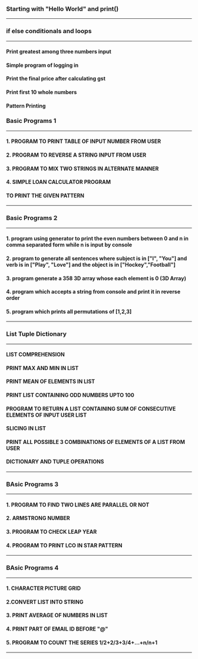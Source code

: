 ### Starting with "Hello World" and print()
---
### if else conditionals and loops
---
#### Print greatest among three numbers input
#### Simple program of logging in
#### Print the final price after calculating gst
#### Print first 10 whole numbers
#### Pattern Printing

### Basic Programs 1
---
#### 1. PROGRAM TO PRINT TABLE OF INPUT NUMBER FROM USER
#### 2. PROGRAM TO REVERSE A STRING INPUT FROM USER
#### 3. PROGRAM TO MIX TWO STRINGS IN ALTERNATE MANNER
#### 4. SIMPLE LOAN CALCULATOR PROGRAM
#### TO PRINT THE GIVEN PATTERN
---

### Basic Programs 2
---
#### 1. program using generator to print the even numbers between 0 and n in comma separated form while n is input by console
#### 2. program to generate all sentences where subject is in ["I", "You"] and verb is in ["Play", "Love"] and the object is in ["Hockey","Football"]
#### 3. program generate a 358 3D array whose each element is 0 (3D Array)
#### 4. program which accepts a string from console and print it in reverse order
#### 5. program which prints all permutations of [1,2,3]
---

### List Tuple Dictionary
---
#### LIST COMPREHENSION
#### PRINT MAX AND MIN IN LIST
#### PRINT MEAN OF ELEMENTS IN LIST
#### PRINT LIST CONTAINING ODD NUMBERS UPTO 100
#### PROGRAM TO RETURN A LIST CONTAINING SUM OF CONSECUTIVE ELEMENTS OF INPUT USER LIST
#### SLICING IN LIST
#### PRINT ALL POSSIBLE 3 COMBINATIONS OF ELEMENTS OF A LIST FROM USER
#### DICTIONARY AND TUPLE OPERATIONS
---

### BAsic Programs 3
---
#### 1. PROGRAM TO FIND TWO LINES ARE PARALLEL OR NOT
#### 2. ARMSTRONG NUMBER
#### 3. PROGRAM TO CHECK LEAP YEAR
#### 4. PROGRAM TO PRINT LCO IN STAR PATTERN
---

### BAsic Programs 4
---
#### 1. CHARACTER PICTURE GRID
#### 2.CONVERT LIST INTO STRING
#### 3. PRINT AVERAGE OF NUMBERS IN LIST
#### 4. PRINT PART OF EMAIL ID BEFORE "@"
#### 5. PROGRAM TO COUNT THE SERIES 1/2+2/3+3/4+...+n/n+1
---